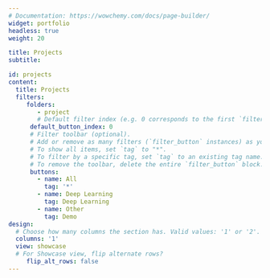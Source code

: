 ```yaml
---
# Documentation: https://wowchemy.com/docs/page-builder/
widget: portfolio
headless: true
weight: 20

title: Projects
subtitle:

id: projects
content:
  title: Projects
  filters:
     folders:
        - project
        # Default filter index (e.g. 0 corresponds to the first `filter_button` instance below).
      default_button_index: 0
      # Filter toolbar (optional).
      # Add or remove as many filters (`filter_button` instances) as you like.
      # To show all items, set `tag` to "*".
      # To filter by a specific tag, set `tag` to an existing tag name.
      # To remove the toolbar, delete the entire `filter_button` block.
      buttons:
        - name: All
          tag: '*'
        - name: Deep Learning
          tag: Deep Learning
        - name: Other
          tag: Demo
design:
  # Choose how many columns the section has. Valid values: '1' or '2'.
  columns: '1'
  view: showcase
  # For Showcase view, flip alternate rows?
     flip_alt_rows: false
---
```



